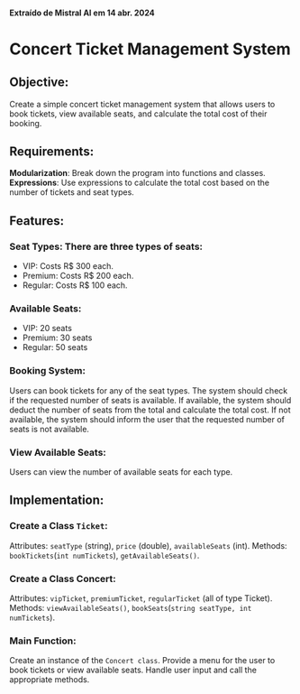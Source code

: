 #### Extraído de Mistral AI em 14 abr. 2024

# Concert Ticket Management System

## Objective:
Create a simple concert ticket management system that allows users to book tickets, view available seats, 
and calculate the total cost of their booking.

## Requirements:
**Modularization**: Break down the program into functions and classes.
**Expressions**: Use expressions to calculate the total cost based on the number of tickets and seat types.

## Features:

### Seat Types: There are three types of seats:

- VIP: Costs R$ 300 each.
- Premium: Costs R$ 200 each.
- Regular: Costs R$ 100 each.

### Available Seats:

- VIP: 20 seats
- Premium: 30 seats
- Regular: 50 seats

### Booking System:

Users can book tickets for any of the seat types.
The system should check if the requested number of seats is available.
If available, the system should deduct the number of seats from the total and calculate the total cost.
If not available, the system should inform the user that the requested number of seats is not available.

### View Available Seats:

Users can view the number of available seats for each type.

## Implementation:
### Create a Class ```Ticket```:

Attributes: ```seatType``` (string), ```price``` (double), ```availableSeats``` (int).
Methods: ```bookTickets```(```int numTickets```), ```getAvailableSeats()```.

###  Create a Class Concert:

Attributes: ```vipTicket```, ```premiumTicket```, ```regularTicket``` (all of type Ticket).
Methods: ```viewAvailableSeats()```, ```bookSeats```(```string seatType, int numTickets```).

### Main Function:
Create an instance of the ```Concert class```.
Provide a menu for the user to book tickets or view available seats.
Handle user input and call the appropriate methods.
